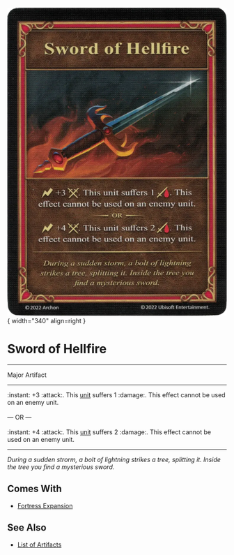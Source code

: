 ![Sword of Hellfire](../assets/artifacts_major-sword_of_hellfire.webp){ width="340" align=right }

# Sword of Hellfire
___
Major Artifact
___
:instant: +3 :attack:. This [unit](../units.md) suffers 1 :damage:. This effect cannot be used on an enemy unit.<br><br>— OR —<br><br>:instant: +4 :attack:. This [unit](../units.md) suffers 2 :damage:. This effect cannot be used on an enemy unit.
___
*During a sudden strorm, a bolt of lightning strikes a tree, splitting it. Inside the tree you find a mysterious sword.*


## Comes With

- [Fortress Expansion](../content.md)


## See Also

- [List of Artifacts](../artifacts.md)
